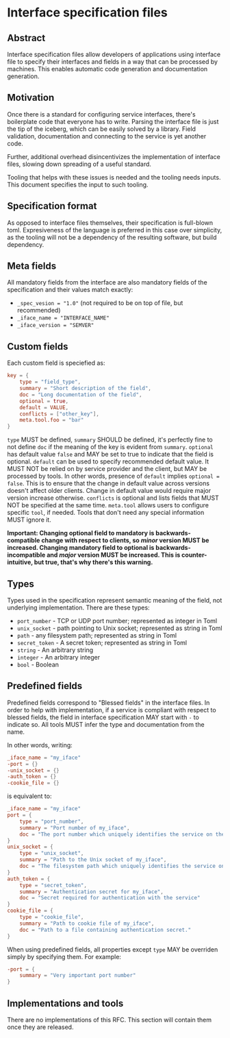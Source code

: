 # Interface specification files

## Abstract

Interface specification files allow developers of applications using interface
file to specify their interfaces and fields in a way that can be processed by
machines. This enables automatic code generation and documentation generation.

## Motivation

Once there is a standard for configuring service interfaces, there's boilerplate
code that everyone has to write. Parsing the interface file is just the tip of
the iceberg, which can be easily solved by a library. Field validation,
documentation and connecting to the service is yet another code.

Further, additional overhead disincentivizes the implementation of interface
files, slowing down spreading of a useful standard.

Tooling that helps with these issues is needed and the tooling needs inputs.
This document specifies the input to such tooling.

## Specification format

As opposed to interface files themselves, their specification is full-blown
toml. Expresiveness of the language is preferred in this case over simplicity,
as the tooling will not be a dependency of the resulting software, but build
dependency.

## Meta fields

All mandatory fields from the interface are also mandatory fields of the
specification and their values match exactly:

* `_spec_vesion = "1.0"` (not required to be on top of file, but recommended)
* `_iface_name = "INTERFACE_NAME"`
* `_iface_version = "SEMVER"`

## Custom fields

Each custom field is speciefied as:

```toml
key = {
	type = "field_type",
	summary = "Short description of the field",
	doc = "Long documentation of the field",
	optional = true,
	default = VALUE,
	conflicts = ["other_key"],
	meta.tool.foo = "bar"
}
```

`type` MUST be defined, `summary` SHOULD be defined, it's perfectly fine to not
define `doc` if the meaning of the key is evident from `summary`.
`optional` has default value `false` and MAY be set to true to indicate that
the field is optional.
`default` can be used to specify recommended default value. It MUST NOT be
relied on by service provider and the client, but MAY be processed by tools.
In other words, presence of `default` implies `optional = false`.  This is to
ensure that the change in default value across versions doesn't affect older
clients. Change in default value would require major version increase otherwise.
`conflicts` is optional and lists fields that MUST NOT be specified at the same
time.
`meta.tool` allows users to configure specific `tool`, if needed. Tools that
don't need any special information MUST ignore it.

**Important: Changing optional field to mandatory is backwards-compatible
change with respect to clients, so *minor* version MUST be increased. Changing
mandatory field to optional is backwards-incompatible and *major* version MUST
be increased. This is counter-intuitive, but true, that's why there's this
warning.**

## Types

Types used in the specification represent semantic meaning of the field, not
underlying implementation. There are these types:

* `port_number` - TCP or UDP port number; represented as integer in Toml
* `unix_socket` - path pointing to Unix socket; represented as string in Toml
* `path` - any filesystem path; represented as string in Toml
* `secret_token` - A secret token; represented as string in Toml
* `string` - An arbitrary string
* `integer` - An arbitrary integer
* `bool` - Boolean

## Predefined fields

Predefined fields correspond to "Blessed fields" in the interface files. In
order to help with implementation, if a service is compliant with respect to
blessed fields, the field in interface specification MAY start with `-` to
indicate so. All tools MUST infer the type and documentation from the name.

In other words, writing:

```toml
_iface_name = "my_iface"
-port = {}
-unix_socket = {}
-auth_token = {}
-cookie_file = {}
```

is equivalent to:

```toml
_iface_name = "my_iface"
port = {
	type = "port_number",
	summary = "Port number of my_iface",
	doc = "The port number which uniquely identifies the service on the machine"
}
unix_socket = {
	type = "unix_socket",
	summary = "Path to the Unix socket of my_iface",
	doc = "The filesystem path which uniquely identifies the service on the machine"
}
auth_token = {
	type = "secret_token",
	summary = "Authentication secret for my_iface",
	doc = "Secret required for authentication with the service"
}
cookie_file = {
	type = "cookie_file",
	summary = "Path to cookie file of my_iface",
	doc = "Path to a file containing authentication secret."
}
```

When using predefined fields, all properties except `type` MAY be overriden
simply by specifying them. For example:

```toml
-port = {
	summary = "Very important port number"
}
```

## Implementations and tools

There are no implementations of this RFC. This section will contain them once
they are released.
